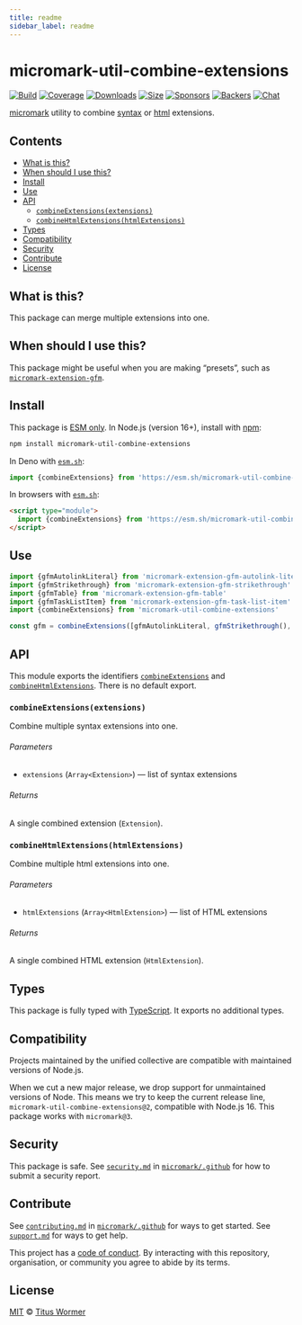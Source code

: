 ```yaml
---
title: readme
sidebar_label: readme
---
```

# micromark-util-combine-extensions

[![Build][build-badge]][build]
[![Coverage][coverage-badge]][coverage]
[![Downloads][downloads-badge]][downloads]
[![Size][bundle-size-badge]][bundle-size]
[![Sponsors][sponsors-badge]][opencollective]
[![Backers][backers-badge]][opencollective]
[![Chat][chat-badge]][chat]

[micromark][] utility to combine [syntax][] or [html][] extensions.

## Contents

* [What is this?](#what-is-this)
* [When should I use this?](#when-should-i-use-this)
* [Install](#install)
* [Use](#use)
* [API](#api)
  * [`combineExtensions(extensions)`](#combineextensionsextensions)
  * [`combineHtmlExtensions(htmlExtensions)`](#combinehtmlextensionshtmlextensions)
* [Types](#types)
* [Compatibility](#compatibility)
* [Security](#security)
* [Contribute](#contribute)
* [License](#license)

## What is this?

This package can merge multiple extensions into one.

## When should I use this?

This package might be useful when you are making “presets”, such as
[`micromark-extension-gfm`][micromark-extension-gfm].

## Install

This package is [ESM only][esm].
In Node.js (version 16+), install with [npm][]:

```sh
npm install micromark-util-combine-extensions
```

In Deno with [`esm.sh`][esmsh]:

```js
import {combineExtensions} from 'https://esm.sh/micromark-util-combine-extensions@1'
```

In browsers with [`esm.sh`][esmsh]:

```html
<script type="module">
  import {combineExtensions} from 'https://esm.sh/micromark-util-combine-extensions@1?bundle'
</script>
```

## Use

```js
import {gfmAutolinkLiteral} from 'micromark-extension-gfm-autolink-literal'
import {gfmStrikethrough} from 'micromark-extension-gfm-strikethrough'
import {gfmTable} from 'micromark-extension-gfm-table'
import {gfmTaskListItem} from 'micromark-extension-gfm-task-list-item'
import {combineExtensions} from 'micromark-util-combine-extensions'

const gfm = combineExtensions([gfmAutolinkLiteral, gfmStrikethrough(), gfmTable, gfmTaskListItem])
```

## API

This module exports the identifiers
[`combineExtensions`][api-combine-extensions] and
[`combineHtmlExtensions`][api-combine-html-extensions].
There is no default export.

### `combineExtensions(extensions)`

Combine multiple syntax extensions into one.

###### Parameters

* `extensions` (`Array<Extension>`)
  — list of syntax extensions

###### Returns

A single combined extension (`Extension`).

### `combineHtmlExtensions(htmlExtensions)`

Combine multiple html extensions into one.

###### Parameters

* `htmlExtensions` (`Array<HtmlExtension>`)
  — list of HTML extensions

###### Returns

A single combined HTML extension (`HtmlExtension`).

## Types

This package is fully typed with [TypeScript][].
It exports no additional types.

## Compatibility

Projects maintained by the unified collective are compatible with maintained
versions of Node.js.

When we cut a new major release, we drop support for unmaintained versions of
Node.
This means we try to keep the current release line,
`micromark-util-combine-extensions@2`, compatible with Node.js 16.
This package works with `micromark@3`.

## Security

This package is safe.
See [`security.md`][securitymd] in [`micromark/.github`][health] for how to
submit a security report.

## Contribute

See [`contributing.md`][contributing] in [`micromark/.github`][health] for ways
to get started.
See [`support.md`][support] for ways to get help.

This project has a [code of conduct][coc].
By interacting with this repository, organisation, or community you agree to
abide by its terms.

## License

[MIT][license] © [Titus Wormer][author]

<!-- Definitions -->

[build-badge]: https://github.com/micromark/micromark/workflows/main/badge.svg

[build]: https://github.com/micromark/micromark/actions

[coverage-badge]: https://img.shields.io/codecov/c/github/micromark/micromark.svg

[coverage]: https://codecov.io/github/micromark/micromark

[downloads-badge]: https://img.shields.io/npm/dm/micromark-util-combine-extensions.svg

[downloads]: https://www.npmjs.com/package/micromark-util-combine-extensions

[bundle-size-badge]: https://img.shields.io/badge/dynamic/json?label=minzipped%20size&query=$.size.compressedSize&url=https://deno.bundlejs.com/?q=micromark-util-combine-extensions

[bundle-size]: https://bundlejs.com/?q=micromark-util-combine-extensions

[sponsors-badge]: https://opencollective.com/unified/sponsors/badge.svg

[backers-badge]: https://opencollective.com/unified/backers/badge.svg

[opencollective]: https://opencollective.com/unified

[npm]: https://docs.npmjs.com/cli/install

[esm]: https://gist.github.com/sindresorhus/a39789f98801d908bbc7ff3ecc99d99c

[esmsh]: https://esm.sh

[chat-badge]: https://img.shields.io/badge/chat-discussions-success.svg

[chat]: https://github.com/micromark/micromark/discussions

[license]: https://github.com/micromark/micromark/blob/main/license

[author]: https://wooorm.com

[health]: https://github.com/micromark/.github

[securitymd]: https://github.com/micromark/.github/blob/main/security.md

[contributing]: https://github.com/micromark/.github/blob/main/contributing.md

[support]: https://github.com/micromark/.github/blob/main/support.md

[coc]: https://github.com/micromark/.github/blob/main/code-of-conduct.md

[syntax]: https://github.com/micromark/micromark#syntaxextension

[html]: https://github.com/micromark/micromark#htmlextension

[typescript]: https://www.typescriptlang.org

[micromark]: https://github.com/micromark/micromark

[micromark-extension-gfm]: https://github.com/micromark/micromark-extension-gfm

[api-combine-extensions]: #combineextensionsextensions

[api-combine-html-extensions]: #combinehtmlextensionshtmlextensions

